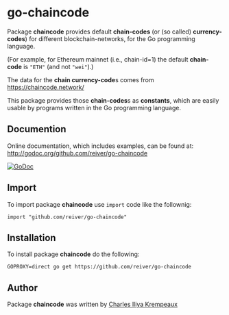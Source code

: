 # go-chaincode

Package **chaincode** provides default **chain-codes** (or (so called) **currency-codes**) for different blockchain-networks, for the Go programming language.

(For example, for Ethereum mainnet (i.e., chain-id=1) the default **chain-code** is `"ETH"` (and not `"wei"`).)

The data for the **chain currency-code**s comes from https://chaincode.network/

This package provides those **chain-codes**s as **constants**, which are easily usable by programs written in the Go programming language.

## Documention

Online documentation, which includes examples, can be found at: http://godoc.org/github.com/reiver/go-chaincode

[![GoDoc](https://godoc.org/github.com/reiver/go-chaincode?status.svg)](https://godoc.org/github.com/reiver/go-chaincode)

## Import

To import package **chaincode** use `import` code like the follownig:
```
import "github.com/reiver/go-chaincode"
```

## Installation

To install package **chaincode** do the following:
```
GOPROXY=direct go get https://github.com/reiver/go-chaincode
```

## Author

Package **chaincode** was written by [Charles Iliya Krempeaux](http://reiver.link)
